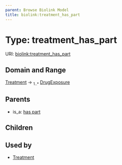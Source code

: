 ```yaml
---
parent: Browse Biolink Model
title: biolink:treatment_has_part
---
```


# Type: treatment_has_part




URI: [biolink:treatment_has_part](https://w3id.org/biolink/vocab/treatment_has_part)

## Domain and Range

[Treatment](Treatment.md) ->  <sub>1..*</sub> [DrugExposure](DrugExposure.md)

## Parents

 *  is_a: [has part](has_part.md)

## Children


## Used by

 * [Treatment](Treatment.md)
